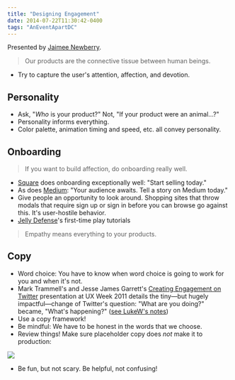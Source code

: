 ```yaml
---
title: "Designing Engagement"
date: 2014-07-22T11:30:42-0400
tags: "AnEventApartDC"
---
```


Presented by [Jaimee Newberry](http://www.jaimeejaimee.com/).

> Our products are the connective tissue between human beings.

- Try to capture the user's attention, affection, and devotion.


## Personality

- Ask, "_Who_ is your product?" Not, "If your product were an animal…?"
- Personality informs everything.
- Color palette, animation timing and speed, etc. all convey personality.


## Onboarding

> If you want to build affection, do onboarding really well.

- [Square](https://squareup.com/) does onboarding exceptionally well: "Start selling today."
- As does [Medium](https://medium.com/): "Your audience awaits. Tell a story on Medium today."
- Give people an opportunity to look around. Shopping sites that throw modals that require sign up or sign in before you can browse go against this. It's user-hostile behavior.
- [Jelly Defense](http://www.idreams.pl/en/our-products/show/product/14-Jelly-Defense)'s first-time play tutorials

> Empathy means everything to your products.


## Copy

- Word choice: You have to know when word choice is going to work for you and when it's not.
- Mark Trammell's and Jesse James Garrett's [Creating Engagement on Twitter](https://vimeo.com/30151867) presentation at UX Week 2011 details the tiny—but hugely impactful—change of Twitter's question: "What are you doing?" became, "What's happening?" ([see LukeW's notes](http://www.lukew.com/ff/entry.asp?1387))
- Use a copy framework!
- Be mindful: We have to be honest in the words that we choose.
- Review things! Make sure placeholder copy does _not_ make it to production:

[![](http://f.cl.ly/items/2A3r0i1z0j243C302E2K/Image%202014-07-22%20at%2012.04.14%20PM.png)](http://cl.ly/image/3C0N3T0G2E0S)

- Be fun, but not scary. Be helpful, not confusing!
